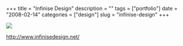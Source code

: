 +++
title = "Infinise Design"
description = ""
tags = ["portfolio"]
date = "2008-02-14"
categories = ["design"]
slug = "infinise-design"
+++


 

  <div id="screens-thumbs" class="clearfix">
    <div class="txt-center" id="design-submission"><a href="http://www.infinisedesign.net/"><img id='bluga-thumbnail-946' class='bluga-thumbnail large' src='//konigi.com/media/bluga/
wt47f279e5a4181_0.jpg'/></a></div>  
  </div>   
<p><a href="http://www.infinisedesign.net/">http://www.infinisedesign.net/</a></p>




